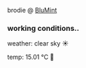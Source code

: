 brodie @ [BluMint](https://www.linkedin.com/company/blumint-io/)

<!--weather_start-->
### working conditions..

weather: clear sky ☀️

temp: 15.01 °C 👕

<!--weather_end-->
